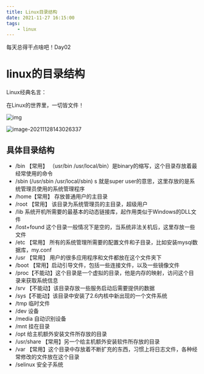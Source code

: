 ```yaml
---
title: Linux目录结构
date: 2021-11-27 16:15:00
tags:
    - linux
---
```






每天总得干点啥吧！Day02

# linux的目录结构

Linux经典名言：

在Linux的世界里，一切皆文件！

![img](https://www.runoob.com/wp-content/uploads/2014/06/d0c50-linux2bfile2bsystem2bhierarchy.jpg)

![image-20211128143026337](https://klpages-imgs.oss-cn-qingdao.aliyuncs.com/img/image-20211128143026337.png)

## 具体目录结构

- /bin 【常用】 （usr/bin  /usr/local/bin）是binary的缩写，这个目录存放着最经常使用的命令
- /sbin (/usr/sbin  /usr/local/sbin) s 就是super user的意思，这里存放的是系统管理员使用的系统管理程序
- /home【常用】  存放普通用户的主目录
- /root 【常用】 该目录为系统管理员的主目录，超级用户
- /lib 系统开机所需要的最基本的动态链接库，起作用类似于Windows的DLL文件
- /lost+found 这个目录一般情况下是空的，当系统非法关机后，这里存放一些文件
- /etc 【常用】 所有的系统管理所需要的配置文件和子目录，比如安装mysql数据库，my.conf
- /usr 【常用】 用户的很多应用程序和文件都放在这个文件夹下
- /boot 【常用】启动引导文件，包括一些连接文件，以及一些镜像文件
- /proc【不能动】这个目录是一个虚拟的目录，他是内存的映射，访问这个目录来获取系统信息
- /srv 【不能动】该目录存放一些服务启动后需要提供的数据
- /sys【不能动】该目录中安装了2.6内核中新出现的一个文件系统
- /tmp 临时文件
- /dev  设备
- /media  自动识别设备
- /mnt  挂在目录
- /opt 给主机额外安装文件所存放的目录
- /usr/share 【常用】另一个给主机额外安装软件所存放的目录
- /var 【常用】这个目录中存放着不断扩充的东西，习惯上将日志文件，各种经常修改的文件放在这个目录
- /selinux 安全子系统

